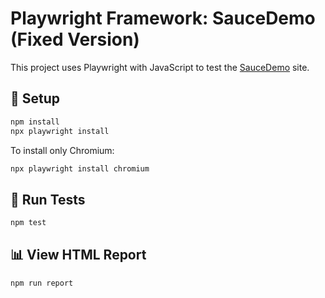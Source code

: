# Playwright Framework: SauceDemo (Fixed Version)

This project uses Playwright with JavaScript to test the [SauceDemo](https://www.saucedemo.com) site.

## 🔧 Setup

```bash
npm install
npx playwright install
```

To install only Chromium:

```bash
npx playwright install chromium
```

## 🚀 Run Tests

```bash
npm test
```

## 📊 View HTML Report

```bash
npm run report
```
